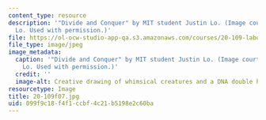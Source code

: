 ```yaml
---
content_type: resource
description: '"Divide and Conquer" by MIT student Justin Lo. (Image courtesy of Justin
  Lo. Used with permission.)'
file: https://ol-ocw-studio-app-qa.s3.amazonaws.com/courses/20-109-laboratory-fundamentals-in-biological-engineering-fall-2007/099f9c18f4f1ccbf4c21b5198e2c60ba_20-109f07.jpg
file_type: image/jpeg
image_metadata:
  caption: '"Divide and Conquer" by MIT student Justin Lo. (Image courtesy of Justin
    Lo. Used with permission.)'
  credit: ''
  image-alt: Creative drawing of whimsical creatures and a DNA double helix.
resourcetype: Image
title: 20-109f07.jpg
uid: 099f9c18-f4f1-ccbf-4c21-b5198e2c60ba
---
```

